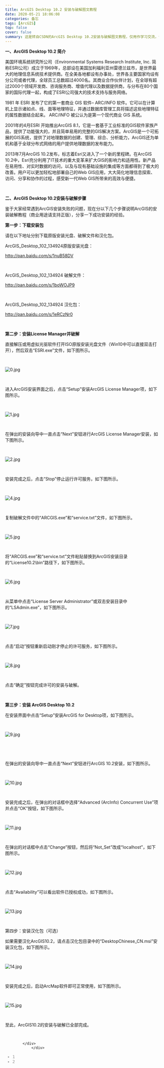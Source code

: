```yaml
---
title: ArcGIS Desktop 10.2 安装与破解图文教程
date: 2020-05-21 18:06:08
categories: 备忘
tags: [ArcGIS]
top: false
cover: false
summary: 这是转自CSDN的ArcGIS Desktop 10.2安装与破解图文教程，仅用作学习交流，请勿商用！
---
```


<div id="article_content" class="article_content clearfix">
            <link rel="stylesheet" href="https://csdnimg.cn/release/phoenix/template/css/ck_htmledit_views-211130ba7a.css">
                            <div id="content_views" class="markdown_views prism-dracula">
                    <!-- flowchart 箭头图标 勿删 -->
                    <svg xmlns="http://www.w3.org/2000/svg" style="display: none;">
                        <path stroke-linecap="round" d="M5,0 0,2.5 5,5z" id="raphael-marker-block" style="-webkit-tap-highlight-color: rgba(0, 0, 0, 0);"></path>
                    </svg>
                                            <div id="article_content" class="article_content clearfix csdn-tracking-statistics">
<p><strong><span>一、ArcGIS Desktop 10.2 简介</span></strong></p>
<p>
<span>美国环境系统研究所公司（Environmental Systems Research Institute, Inc. 简称ESRI公司）成立于1969年，总部设在美国加利福利亚州雷德兰兹市，是世界最大的地理信息系统技术提供商。在全美各地都设有办事处，世界各主要国家均设有分公司或者代理，全球员工总数超过4000名。其商业合作伙伴计划，在全球有超过2000个领域开发商、咨询服务商、增值代理以及数据提供商，与分布在80个国家的国际代理一起，构成了ESRI公司强大的技术支持与服务网络。</span></p>
<p>
<span>1981 年 ESRI 发布了它的第一套商业 GIS 软件– ARC/INFO 软件。它可以在计算机上显示诸如点、线、面等地理特征，并通过数据库管理工具将描述这些地理特征的属性数据结合起来。 ARC/INFO 被公认为是第一个现代商业 GIS 系统。</span></p>
<p>
<span>2001年的4月ESRI 开始推出ArcGIS 8.1，它是一套基于工业标准的GIS软件家族产品，提供了功能强大的，并且简单易用的完整的GIS解决方案。ArcGIS是一个可拓展的GIS系统，提供了对地理数据的创建、管理、综合、分析能力，ArcGIS还为单机和基于全球分布式网络的用户提供地理数据的发布能力。</span></p>
<p>
<span>2013年7月ArcGIS 10.2发布，标志着Esri又进入了一个新的里程碑。在ArcGIS 10.2中，Esri充分利用了IT技术的重大变革来扩大GIS的影响力和适用性。新产品在易用性、对实时数据的访问，以及与现有基础设施的集成等方面都得到了极大的改善。用户可以更加轻松地部署自己的Web GIS应用，大大简化地理信息探索、访问、分享和协作的过程，感受新一代Web GIS所带来的高效与便捷。</span></p>
<p>
<span><br></span></p>
<p><strong><span>二、ArcGIS Desktop 10.2安装与破解步骤</span></strong><span><strong><span></span><span></span></strong></span></p>
<p>
<span>鉴于大家经常遇到ArcGIS安装失败的问题，现在分以下几个步骤说明ArcGIS的安装破解教程（商业用途请支持正版），分享一下成功安装的经验。</span></p>
<p>
<span><strong><span>第一步：下载安装包</span></strong></span></p>
<p>
<span>请在以下地址分别下载原版安装光盘、破解文件和汉化包。</span></p>
<p>
<span>ArcGIS_Desktop_102_134924原版安装光盘：</span></p>
<p>
<span><a href="http://pan.baidu.com/s/1nuB58DV" rel="nofollow" target="_blank">http://pan.baidu.com/s/1nuB58DV</a></span></p>
<p><br></p>
<p>
<span>ArcGIS_Desktop_102_134924 破解文件：</span></p>
<p>
<span><a href="http://pan.baidu.com/s/1boWOJP9" rel="nofollow" target="_blank">http://pan.baidu.com/s/1boWOJP9</a></span></p>
<p><br></p>
<p>
<span>ArcGIS_Desktop_102_134924 汉化包：</span></p>
<p>
<span><a href="http://pan.baidu.com/s/1eRCzNr0" rel="nofollow" target="_blank">http://pan.baidu.com/s/1eRCzNr0</a></span></p>
<p><br></p>
<p>
<span><strong><span>第二步：安装License Manager并破解</span></strong></span></p>
<p>
<span>直接解压或用虚拟光驱软件打开ISO原版安装光盘文件（Win10中可以直接双击打开），然后双击“ESRI.exe”文件，如下图所示。</span></p>
<p><span><br></span></p>
<p>
<span><img src="http://pic.rivermap.cn/upload/201706/26/201706261102180129.jpg" title="0.jpg" alt="0.jpg"></span></p>
<p><span><br></span></p>
<p>
<span>进入ArcGIS安装界面之后，点击“Setup”安装ArcGIS License Manager项，如下图所示。</span></p>
<p><span><br></span></p>
<p>
<span><img src="http://pic.rivermap.cn/upload/201706/26/201706261103018415.jpg" title="1.jpg" alt="1.jpg"></span></p>
<p><span><br></span></p>
<p>
<span>在弹出的安装向导中一直点击“Next”安钮进行ArcGIS License Manager安装，如下图所示。</span></p>
<p><span><br></span></p>
<p>
<span><img src="http://pic.rivermap.cn/upload/201706/26/201706261103297794.jpg" title="2.jpg" alt="2.jpg"></span></p>
<p>
<span><br></span></p>
<p>
<span>安装完成之后，点击“Stop”停止运行许可服务，如下图所示。</span></p>
<p>
<span><br></span></p>
<p>
<span><img src="http://pic.rivermap.cn/upload/201706/26/201706261104180300.jpg" title="4.jpg" alt="4.jpg"></span></p>
<p>
<span><br></span></p>
<p>
<span>复制破解文件中的“ARCGIS.exe”和“service.txt”文件，如下图所示。</span></p>
<p><span><br></span></p>
<p>
<span><img src="http://pic.rivermap.cn/upload/201706/26/201706261104382646.jpg" title="5.jpg" alt="5.jpg"></span></p>
<p>
<span><br></span></p>
<p>
<span>将“ARCGIS.exe”和“service.txt”文件粘贴替换到ArcGIS安装目录的“License10.2\bin”路径下，如下图所示。</span></p>
<p><span><br></span></p>
<p>
<span><img src="http://pic.rivermap.cn/upload/201706/26/201706261105053119.jpg" title="6.jpg" alt="6.jpg"></span></p>
<p>
<span><br></span></p>
<p>
<span>从菜单中点击“License Server Administrator”或双击安装目录中的“LSAdmin.exe”，如下图所示。</span></p>
<p><span><br></span></p>
<p>
<span><img src="http://pic.rivermap.cn/upload/201706/26/201706261105214996.jpg" title="7.jpg" alt="7.jpg"></span></p>
<p><span><br></span></p>
<p>
<span>点击“启动”按钮重新启动刚才停止的许可服务，如下图所示。</span></p>
<p><span><br></span></p>
<p>
<span><img src="http://pic.rivermap.cn/upload/201706/26/201706261105425623.jpg" title="8.jpg" alt="8.jpg"></span></p>
<p><span><br></span></p>
<p>
<span>点击“确定”按钮完成许可的安装与破解。</span></p>
<p>
<span><br></span></p>
<p>
<span><strong><span>第三步：安装 ArcGIS Desktop 10.2</span></strong></span></p>
<p>
<span>在安装界面中点击“Setup”安装ArcGIS for Desktop项，如下图所示。</span></p>
<p><span><br></span></p>
<p>
<span><img src="http://pic.rivermap.cn/upload/201706/26/201706261106152190.jpg" title="9.jpg" alt="9.jpg"></span></p>
<p><br></p>
<p><span><br></span></p>
<p>
<span>在弹出的安装向导中一直点击“Next”安钮进行ArcGIS 10.2安装，如下图所示。</span></p>
<p><span><br></span></p>
<p>
<span><img src="http://pic.rivermap.cn/upload/201706/26/201706261106326411.jpg" title="10.jpg" alt="10.jpg"></span></p>
<p>
<span><br></span></p>
<p>
<span>安装完成之后，在弹出的对话框中选择“Advanced (ArcInfo) Concurrent Use”项并点击“OK”按钮，如下图所示。</span></p>
<p><span><br></span></p>
<p>
<span><img src="http://pic.rivermap.cn/upload/201706/26/201706261106472975.jpg" title="11.jpg" alt="11.jpg"></span></p>
<p>
<span><br></span></p>
<p>
<span>在弹出的对话框中点击“Change”按钮，然后将“Not_Set”改成“localhost”，如下图所示。</span></p>
<p><span><br></span></p>
<p>
<span><img src="http://pic.rivermap.cn/upload/201706/26/201706261107326575.jpg" title="12.jpg" alt="12.jpg"></span></p>
<p>
<span><br></span></p>
<p>
<span>点击“Availability”可以看出软件已授权成功，如下图所示。</span></p>
<p>
<span><br></span></p>
<p>
<span><img src="http://pic.rivermap.cn/upload/201706/26/201706261107526890.jpg" title="13.jpg" alt="13.jpg"></span></p>
<p><span><br></span></p>
<p>
<span>第四步：安装汉化包（可选）</span></p>
<p>
<span>如果需要汉化ArcGIS10.2，请点击汉化包目录中的“DesktopChinese_CN.msi”安装汉化包，如下图所示。</span></p>
<p><span><br></span></p>
<p>
<span><img src="http://pic.rivermap.cn/upload/201706/26/201706261108064548.jpg" title="14.jpg" alt="14.jpg"></span></p>
<p><span><br></span></p>
<p>
<span>安装完成之后，启动ArcMap软件即可正常使用，如下图所示。</span></p>
<p><span><br></span></p>
<p>
<span><img src="http://pic.rivermap.cn/upload/201706/26/201706261108180331.jpg" title="15.jpg" alt="15.jpg"></span></p>
<p>
<span><br></span></p>
<p>
<span>至此，ArcGIS10.2的安装与破解已全部完成。</span></p>
<div><span><br></span></div>

<pre class="prettyprint"><code class="has-numbering">        &lt;/div&gt;
            &lt;/div&gt;
</code><ul class="pre-numbering" style=""><li style="color: rgb(153, 153, 153);">1</li><li style="color: rgb(153, 153, 153);">2</li></ul></pre></div></div>                                    </div><div><div></div></div>
              
